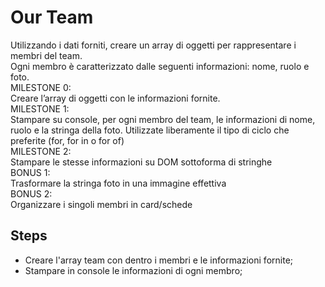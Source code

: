 Our Team
===
Utilizzando i dati forniti, creare un array di oggetti per rappresentare i membri del team.<br>
Ogni membro è caratterizzato dalle seguenti informazioni: nome, ruolo e foto.<br>
MILESTONE 0:<br>
Creare l’array di oggetti con le informazioni fornite.<br>
MILESTONE 1:<br>
Stampare su console, per ogni membro del team, le informazioni di nome, ruolo e la stringa della foto.
Utilizzate liberamente il tipo di ciclo che preferite (for, for in o for of)<br>
MILESTONE 2:<br>
Stampare le stesse informazioni su DOM sottoforma di stringhe<br>
BONUS 1:<br>
Trasformare la stringa foto in una immagine effettiva<br>
BONUS 2:<br>
Organizzare i singoli membri in card/schede
## Steps
- Creare l'array team con dentro i membri e le informazioni fornite;
- Stampare in console le informazioni di ogni membro;

